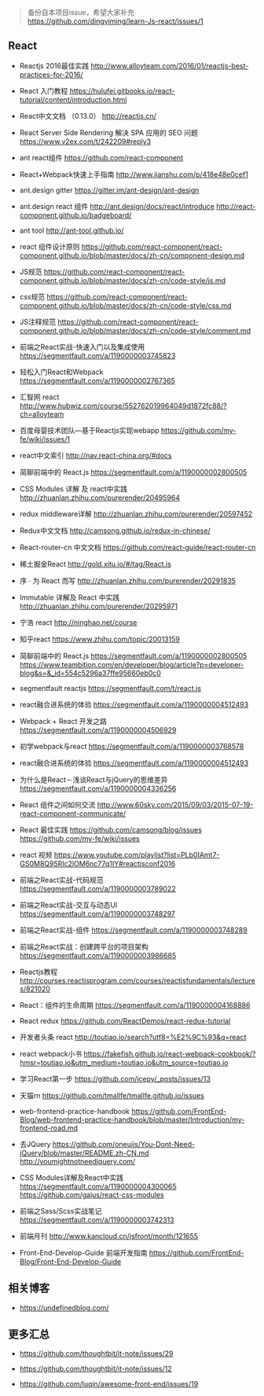> 备份自本项目issue，希望大家补充 
> https://github.com/dingyiming/learn-Js-react/issues/1

## React 

*  Reactjs 2016最佳实践
http://www.alloyteam.com/2016/01/reactjs-best-practices-for-2016/

*  React 入门教程
https://hulufei.gitbooks.io/react-tutorial/content/introduction.html

*  React中文文档 （0.13.0）
http://reactjs.cn/

*  React Server Side Rendering 解决 SPA 应用的 SEO 问题
https://www.v2ex.com/t/242209#reply3

*  ant react组件
https://github.com/react-component

*  React+Webpack快速上手指南
http://www.jianshu.com/p/418e48e0cef1

*  ant.design gitter
https://gitter.im/ant-design/ant-design

*  ant.design  react 组件 
http://ant.design/docs/react/introduce
http://react-component.github.io/badgeboard/

*  ant tool
http://ant-tool.github.io/

*  react 组件设计原则
https://github.com/react-component/react-component.github.io/blob/master/docs/zh-cn/component-design.md

* JS规范 
https://github.com/react-component/react-component.github.io/blob/master/docs/zh-cn/code-style/js.md

*  css规范
https://github.com/react-component/react-component.github.io/blob/master/docs/zh-cn/code-style/css.md

*  JS注释规范
https://github.com/react-component/react-component.github.io/blob/master/docs/zh-cn/code-style/comment.md

*  前端之React实战-快速入门以及集成使用
https://segmentfault.com/a/1190000003745823

*  轻松入门React和Webpack
https://segmentfault.com/a/1190000002767365

*  汇智网 react
http://www.hubwiz.com/course/552762019964049d1872fc88/?ch=alloyteam

*  百度母婴技术团队—基于Reactjs实现webapp 
https://github.com/my-fe/wiki/issues/1

* react中文索引
http://nav.react-china.org/#docs

*  简聊前端中的 React.js
https://segmentfault.com/a/1190000002800505

*  CSS Modules 详解 及 react中实践
http://zhuanlan.zhihu.com/purerender/20495964

*  redux middleware详解
http://zhuanlan.zhihu.com/purerender/20597452

* Redux中文文档
http://camsong.github.io/redux-in-chinese/

* React-router-cn 中文文档
https://github.com/react-guide/react-router-cn

*  稀土掘金React
http://gold.xitu.io/#/tag/React.js

*  序 · 为 React 而写
http://zhuanlan.zhihu.com/purerender/20291835

*  Immutable 详解及 React 中实践
http://zhuanlan.zhihu.com/purerender/20295971

* 宁浩 react
http://ninghao.net/course

*  知乎react
https://www.zhihu.com/topic/20013159

*  简聊前端中的 React.js
https://segmentfault.com/a/1190000002800505
https://www.teambition.com/en/developer/blog/article?p=developer-blog&s=&_id=554c5296a37ffe95660eb0c0

*  segmentfault reactjs
https://segmentfault.com/t/react.js

*  react融合进系统的体验
https://segmentfault.com/a/1190000004512493

*  Webpack + React 开发之路
https://segmentfault.com/a/1190000004506929

*  初学webpack与react
https://segmentfault.com/a/1190000003768578

*  react融合进系统的体验
https://segmentfault.com/a/1190000004512493

*  为什么是React－浅谈React与jQuery的思维差异
https://segmentfault.com/a/1190000004336256

*  React 组件之间如何交流
http://www.60sky.com/2015/09/03/2015-07-19-react-component-communicate/

* React 最佳实践
https://github.com/camsong/blog/issues
https://github.com/my-fe/wiki/issues

*  react 视频
https://www.youtube.com/playlist?list=PLb0IAmt7-GS0M8Q95RIc2lOM6nc77q1IY#reactjsconf2016

*  前端之React实战-代码规范
https://segmentfault.com/a/1190000003789022

*  前端之React实战-交互与动态UI
https://segmentfault.com/a/1190000003748297

*  前端之React实战-组件
https://segmentfault.com/a/1190000003748289

*  前端之React实战：创建跨平台的项目架构
https://segmentfault.com/a/1190000003986685

*  Reactjs教程
http://courses.reactjsprogram.com/courses/reactjsfundamentals/lectures/821020

*  React：组件的生命周期
https://segmentfault.com/a/1190000004168886

* React redux
https://github.com/ReactDemos/react-redux-tutorial

* 开发者头条 react
http://toutiao.io/search?utf8=%E2%9C%93&q=react

* react webpack小书
https://fakefish.github.io/react-webpack-cookbook/?hmsr=toutiao.io&utm_medium=toutiao.io&utm_source=toutiao.io

*  学习React第一步
https://github.com/icepy/_posts/issues/13

*  天猫rn
https://github.com/tmallfe/tmallfe.github.io/issues

*  web-frontend-practice-handbook
https://github.com/FrontEnd-Blog/web-frontend-practice-handbook/blob/master/Introduction/my-frontend-road.md

* 去JQuery
https://github.com/oneuijs/You-Dont-Need-jQuery/blob/master/README.zh-CN.md
http://youmightnotneedjquery.com/

*  CSS Modules详解及React中实践
https://segmentfault.com/a/1190000004300065
https://github.com/gajus/react-css-modules

*  前端之Sass/Scss实战笔记
https://segmentfault.com/a/1190000003742313

* 前端月刊
http://www.kancloud.cn/jsfront/month/121655

* Front-End-Develop-Guide 前端开发指南
https://github.com/FrontEnd-Blog/Front-End-Develop-Guide

## 相关博客

*  https://undefinedblog.com/

##  更多汇总
 
*  https://github.com/thoughtbit/it-note/issues/29

*  https://github.com/thoughtbit/it-note/issues/12

*  https://github.com/luqin/awesome-front-end/issues/19
